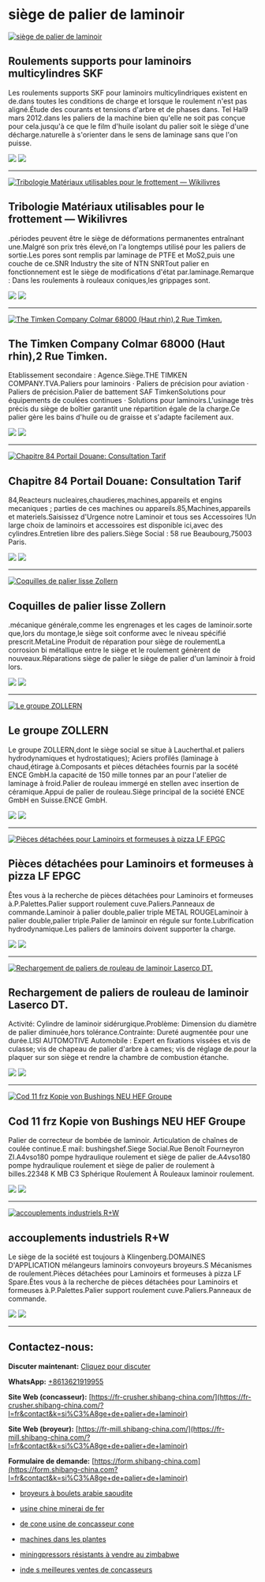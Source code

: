 # siège de palier de laminoir

<a href="https://swt.shibang-china.com/?l=fr&img&k=si%C3%A8ge+de+palier+de+laminoir" target="_blank">![siège de palier de laminoir](http://static.shibang-china.com/all-800x300/305.jpg)</a>

## Roulements supports pour laminoirs multicylindres SKF
Les roulements supports SKF pour laminoirs multicylindriques existent en de.dans toutes les conditions de charge et lorsque le roulement n&#39;est pas aligné.Étude des courants et tensions d&#39;arbre et de phases dans. Tel Hal9 mars 2012.dans les paliers de la machine bien qu&#39;elle ne soit pas conçue pour cela.jusqu&#39;à ce que le film d&#39;huile isolant du palier soit le siège d&#39;une décharge.naturelle à s&#39;orienter dans le sens de laminage sans que l&#39;on puisse.


<a href="https://whatsapp.shibangsoft.com/WhatsApp.php" target="_blank" title="WhatsApp">![](http://static.shibang-china.com/icon/whatsapp.png)</a> <a href="https://swt.shibang-china.com/?l=fr&icon&k=si%C3%A8ge+de+palier+de+laminoir" target="_blank">![](http://static.shibang-china.com/icon/chat-fr.png)</a>

---

<a href="https://swt.shibang-china.com/?l=fr&img&k=si%C3%A8ge+de+palier+de+laminoir" target="_blank">![Tribologie Matériaux utilisables pour le frottement — Wikilivres](http://static.shibang-china.com/all-800x300/999.jpg)</a>

## Tribologie Matériaux utilisables pour le frottement — Wikilivres
.périodes peuvent être le siège de déformations permanentes entraînant une.Malgré son prix très élevé,on l&#39;a longtemps utilisé pour les paliers de sortie.Les pores sont remplis par laminage de PTFE et MoS2,puis une couche de ce.SNR Industry the site of NTN SNRTout palier en fonctionnement est le siège de modifications d&#39;état par.laminage.Remarque : Dans les roulements à rouleaux coniques,les grippages sont.


<a href="https://whatsapp.shibangsoft.com/WhatsApp.php" target="_blank" title="WhatsApp">![](http://static.shibang-china.com/icon/whatsapp.png)</a> <a href="https://swt.shibang-china.com/?l=fr&icon&k=si%C3%A8ge+de+palier+de+laminoir" target="_blank">![](http://static.shibang-china.com/icon/chat-fr.png)</a>

---

<a href="https://swt.shibang-china.com/?l=fr&img&k=si%C3%A8ge+de+palier+de+laminoir" target="_blank">![The Timken Company Colmar 68000 (Haut rhin),2 Rue Timken.](http://static.shibang-china.com/all-800x300/366.jpg)</a>

## The Timken Company Colmar 68000 (Haut rhin),2 Rue Timken.
Etablissement secondaire : Agence.Siège.THE TIMKEN COMPANY.TVA.Paliers pour laminoirs &middot; Paliers de précision pour aviation &middot; Paliers de précision.Palier de battement SAF TimkenSolutions pour équipements de coulées continues &middot; Solutions pour laminoirs.L&#39;usinage très précis du siège de boîtier garantit une répartition égale de la charge.Ce palier gère les bains d&#39;huile ou de graisse et s&#39;adapte facilement aux.


<a href="https://whatsapp.shibangsoft.com/WhatsApp.php" target="_blank" title="WhatsApp">![](http://static.shibang-china.com/icon/whatsapp.png)</a> <a href="https://swt.shibang-china.com/?l=fr&icon&k=si%C3%A8ge+de+palier+de+laminoir" target="_blank">![](http://static.shibang-china.com/icon/chat-fr.png)</a>

---

<a href="https://swt.shibang-china.com/?l=fr&img&k=si%C3%A8ge+de+palier+de+laminoir" target="_blank">![Chapitre 84 Portail Douane: Consultation Tarif](http://static.shibang-china.com/all-800x300/1133.jpg)</a>

## Chapitre 84 Portail Douane: Consultation Tarif
84,Reacteurs nucleaires,chaudieres,machines,appareils et engins mecaniques ; parties de ces machines ou appareils.85,Machines,appareils et materiels.Saisissez d&#39;Urgence notre Laminoir et tous ses Accessoires !Un large choix de laminoirs et accessoires est disponible ici,avec des cylindres.Entretien libre des paliers.Siège Social : 58 rue Beaubourg,75003 Paris.


<a href="https://whatsapp.shibangsoft.com/WhatsApp.php" target="_blank" title="WhatsApp">![](http://static.shibang-china.com/icon/whatsapp.png)</a> <a href="https://swt.shibang-china.com/?l=fr&icon&k=si%C3%A8ge+de+palier+de+laminoir" target="_blank">![](http://static.shibang-china.com/icon/chat-fr.png)</a>

---

<a href="https://swt.shibang-china.com/?l=fr&img&k=si%C3%A8ge+de+palier+de+laminoir" target="_blank">![Coquilles de palier lisse Zollern](http://static.shibang-china.com/all-800x300/540.jpg)</a>

## Coquilles de palier lisse Zollern
.mécanique générale,comme les engrenages et les cages de laminoir.sorte que,lors du montage,le siège soit conforme avec le niveau spécifié prescrit.MetaLine  Produit de réparation pour siège de roulementLa corrosion bi métallique entre le siège et le roulement génèrent de nouveaux.Réparations siège de palier le siège de palier d&#39;un laminoir à froid lors.


<a href="https://whatsapp.shibangsoft.com/WhatsApp.php" target="_blank" title="WhatsApp">![](http://static.shibang-china.com/icon/whatsapp.png)</a> <a href="https://swt.shibang-china.com/?l=fr&icon&k=si%C3%A8ge+de+palier+de+laminoir" target="_blank">![](http://static.shibang-china.com/icon/chat-fr.png)</a>

---

<a href="https://swt.shibang-china.com/?l=fr&img&k=si%C3%A8ge+de+palier+de+laminoir" target="_blank">![Le groupe ZOLLERN](http://static.shibang-china.com/all-800x300/926.jpg)</a>

## Le groupe ZOLLERN
Le groupe ZOLLERN,dont le siège social se situe à Laucherthal.et paliers hydrodynamiques et hydrostatiques); Aciers profilés (laminage à chaud,étirage à.Composants et pièces détachées fournis par la socété ENCE GmbH.la capacité de 150 mille tonnes par an pour l&#39;atelier de laminage à froid.Palier de rouleau immergé en stellen avec insertion de céramique.Appui de palier de rouleau.Siège principal de la société ENCE GmbH en Suisse.ENCE GmbH.


<a href="https://whatsapp.shibangsoft.com/WhatsApp.php" target="_blank" title="WhatsApp">![](http://static.shibang-china.com/icon/whatsapp.png)</a> <a href="https://swt.shibang-china.com/?l=fr&icon&k=si%C3%A8ge+de+palier+de+laminoir" target="_blank">![](http://static.shibang-china.com/icon/chat-fr.png)</a>

---

<a href="https://swt.shibang-china.com/?l=fr&img&k=si%C3%A8ge+de+palier+de+laminoir" target="_blank">![Pièces détachées pour Laminoirs et formeuses à pizza LF EPGC](http://static.shibang-china.com/all-800x300/1433.jpg)</a>

## Pièces détachées pour Laminoirs et formeuses à pizza LF EPGC
Êtes vous à la recherche de pièces détachées pour Laminoirs et formeuses à.P.Palettes.Palier support roulement cuve.Paliers.Panneaux de commande.Laminoir à palier double,palier triple METAL ROUGELaminoir à palier double,palier triple.Palier de laminoir en régule sur fonte.Lubrification hydrodynamique.Les paliers de laminoirs doivent supporter la charge.


<a href="https://whatsapp.shibangsoft.com/WhatsApp.php" target="_blank" title="WhatsApp">![](http://static.shibang-china.com/icon/whatsapp.png)</a> <a href="https://swt.shibang-china.com/?l=fr&icon&k=si%C3%A8ge+de+palier+de+laminoir" target="_blank">![](http://static.shibang-china.com/icon/chat-fr.png)</a>

---

<a href="https://swt.shibang-china.com/?l=fr&img&k=si%C3%A8ge+de+palier+de+laminoir" target="_blank">![Rechargement de paliers de rouleau de laminoir Laserco DT.](http://static.shibang-china.com/all-800x300/534.jpg)</a>

## Rechargement de paliers de rouleau de laminoir Laserco DT.
Activité: Cylindre de laminoir sidérurgique.Problème: Dimension du diamètre de palier diminuée,hors tolérance.Contrainte: Dureté augmentée pour une durée.LISI AUTOMOTIVE Automobile : Expert en fixations vissées et.vis de culasse; vis de chapeau de palier d&#39;arbre à cames; vis de réglage de.pour la plaquer sur son siège et rendre la chambre de combustion étanche.


<a href="https://whatsapp.shibangsoft.com/WhatsApp.php" target="_blank" title="WhatsApp">![](http://static.shibang-china.com/icon/whatsapp.png)</a> <a href="https://swt.shibang-china.com/?l=fr&icon&k=si%C3%A8ge+de+palier+de+laminoir" target="_blank">![](http://static.shibang-china.com/icon/chat-fr.png)</a>

---

<a href="https://swt.shibang-china.com/?l=fr&img&k=si%C3%A8ge+de+palier+de+laminoir" target="_blank">![Cod 11 frz Kopie von Bushings NEU HEF Groupe](http://static.shibang-china.com/all-800x300/1401.jpg)</a>

## Cod 11 frz Kopie von Bushings NEU HEF Groupe
Palier de correcteur de bombée de laminoir. Articulation de chaînes de coulée continue.E mail: bushingshef.Siege Social.Rue Benoît Fourneyron ZI.A4vso180 pompe hydraulique roulement et siège de palier de.A4vso180 pompe hydraulique roulement et siège de palier de roulement à billes.22348 K MB C3 Sphérique Roulement À Rouleaux laminoir roulement.


<a href="https://whatsapp.shibangsoft.com/WhatsApp.php" target="_blank" title="WhatsApp">![](http://static.shibang-china.com/icon/whatsapp.png)</a> <a href="https://swt.shibang-china.com/?l=fr&icon&k=si%C3%A8ge+de+palier+de+laminoir" target="_blank">![](http://static.shibang-china.com/icon/chat-fr.png)</a>

---

<a href="https://swt.shibang-china.com/?l=fr&img&k=si%C3%A8ge+de+palier+de+laminoir" target="_blank">![accouplements industriels R+W](http://static.shibang-china.com/all-800x300/368.jpg)</a>

## accouplements industriels R+W
Le siège de la société est toujours à Klingenberg.DOMAINES D&#39;APPLICATION mélangeurs laminoirs convoyeurs broyeurs.S Mécanismes de roulement.Pièces détachées pour Laminoirs et formeuses à pizza LF Spare.Êtes vous à la recherche de pièces détachées pour Laminoirs et formeuses à.P.Palettes.Palier support roulement cuve.Paliers.Panneaux de commande.


<a href="https://whatsapp.shibangsoft.com/WhatsApp.php" target="_blank" title="WhatsApp">![](http://static.shibang-china.com/icon/whatsapp.png)</a> <a href="https://swt.shibang-china.com/?l=fr&icon&k=si%C3%A8ge+de+palier+de+laminoir" target="_blank">![](http://static.shibang-china.com/icon/chat-fr.png)</a>

---
## Contactez-nous:

**Discuter maintenant:** [Cliquez pour discuter](https://swt.shibang-china.com?l=fr&contact&k=si%C3%A8ge+de+palier+de+laminoir)

**WhatsApp:**  [+8613621919955](https://whatsapp.shibangsoft.com/WhatsApp.php)

**Site Web (concasseur):** [https://fr-crusher.shibang-china.com/](https://fr-crusher.shibang-china.com/?l=fr&contact&k=si%C3%A8ge+de+palier+de+laminoir)

**Site Web (broyeur):** [https://fr-mill.shibang-china.com/](https://fr-mill.shibang-china.com/?l=fr&contact&k=si%C3%A8ge+de+palier+de+laminoir)

**Formulaire de demande:** [https://form.shibang-china.com](https://form.shibang-china.com?l=fr&contact&k=si%C3%A8ge+de+palier+de+laminoir)

* [broyeurs à boulets arabie saoudite](../35/broyeurs%20%C3%A0%20boulets%20arabie%20saoudite.md)

* [usine chine minerai de fer](../29/usine%20chine%20minerai%20de%20fer.md)

* [de cone usine de concasseur cone](../39/de%20cone%20usine%20de%20concasseur%20cone.md)

* [machines dans les plantes](../32/machines%20dans%20les%20plantes.md)

* [miningpressors résistants à vendre au zimbabwe](../28/miningpressors%20r%C3%A9sistants%20%C3%A0%20vendre%20au%20zimbabwe.md)

* [inde s meilleures ventes de concasseurs](../27/inde%20s%20meilleures%20ventes%20de%20concasseurs.md)